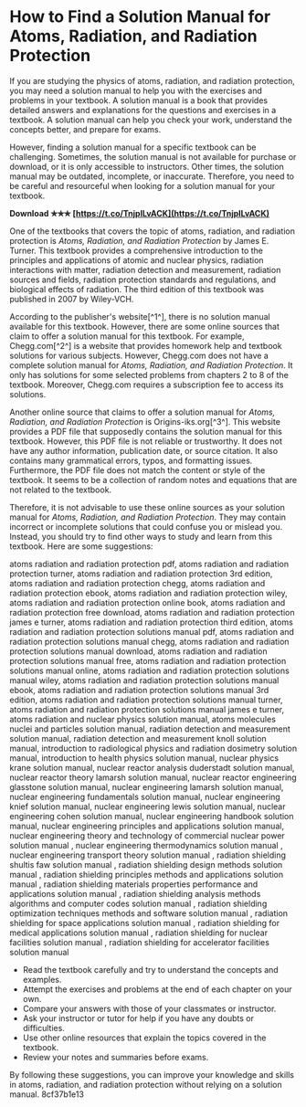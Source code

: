 
 
# How to Find a Solution Manual for Atoms, Radiation, and Radiation Protection
 
If you are studying the physics of atoms, radiation, and radiation protection, you may need a solution manual to help you with the exercises and problems in your textbook. A solution manual is a book that provides detailed answers and explanations for the questions and exercises in a textbook. A solution manual can help you check your work, understand the concepts better, and prepare for exams.
 
However, finding a solution manual for a specific textbook can be challenging. Sometimes, the solution manual is not available for purchase or download, or it is only accessible to instructors. Other times, the solution manual may be outdated, incomplete, or inaccurate. Therefore, you need to be careful and resourceful when looking for a solution manual for your textbook.
 
**Download ✯✯✯ [https://t.co/TnjpILvACK](https://t.co/TnjpILvACK)**


 
One of the textbooks that covers the topic of atoms, radiation, and radiation protection is *Atoms, Radiation, and Radiation Protection* by James E. Turner. This textbook provides a comprehensive introduction to the principles and applications of atomic and nuclear physics, radiation interactions with matter, radiation detection and measurement, radiation sources and fields, radiation protection standards and regulations, and biological effects of radiation. The third edition of this textbook was published in 2007 by Wiley-VCH.
 
According to the publisher's website[^1^], there is no solution manual available for this textbook. However, there are some online sources that claim to offer a solution manual for this textbook. For example, Chegg.com[^2^] is a website that provides homework help and textbook solutions for various subjects. However, Chegg.com does not have a complete solution manual for *Atoms, Radiation, and Radiation Protection*. It only has solutions for some selected problems from chapters 2 to 8 of the textbook. Moreover, Chegg.com requires a subscription fee to access its solutions.
 
Another online source that claims to offer a solution manual for *Atoms, Radiation, and Radiation Protection* is Origins-iks.org[^3^]. This website provides a PDF file that supposedly contains the solution manual for this textbook. However, this PDF file is not reliable or trustworthy. It does not have any author information, publication date, or source citation. It also contains many grammatical errors, typos, and formatting issues. Furthermore, the PDF file does not match the content or style of the textbook. It seems to be a collection of random notes and equations that are not related to the textbook.
 
Therefore, it is not advisable to use these online sources as your solution manual for *Atoms, Radiation, and Radiation Protection*. They may contain incorrect or incomplete solutions that could confuse you or mislead you. Instead, you should try to find other ways to study and learn from this textbook. Here are some suggestions:
 
atoms radiation and radiation protection pdf,  atoms radiation and radiation protection turner,  atoms radiation and radiation protection 3rd edition,  atoms radiation and radiation protection chegg,  atoms radiation and radiation protection ebook,  atoms radiation and radiation protection wiley,  atoms radiation and radiation protection online book,  atoms radiation and radiation protection free download,  atoms radiation and radiation protection james e turner,  atoms radiation and radiation protection third edition,  atoms radiation and radiation protection solutions manual pdf,  atoms radiation and radiation protection solutions manual chegg,  atoms radiation and radiation protection solutions manual download,  atoms radiation and radiation protection solutions manual free,  atoms radiation and radiation protection solutions manual online,  atoms radiation and radiation protection solutions manual wiley,  atoms radiation and radiation protection solutions manual ebook,  atoms radiation and radiation protection solutions manual 3rd edition,  atoms radiation and radiation protection solutions manual turner,  atoms radiation and radiation protection solutions manual james e turner,  atoms radiation and nuclear physics solution manual,  atoms molecules nuclei and particles solution manual,  radiation detection and measurement solution manual,  radiation detection and measurement knoll solution manual,  introduction to radiological physics and radiation dosimetry solution manual,  introduction to health physics solution manual,  nuclear physics krane solution manual,  nuclear reactor analysis duderstadt solution manual,  nuclear reactor theory lamarsh solution manual,  nuclear reactor engineering glasstone solution manual,  nuclear engineering lamarsh solution manual,  nuclear engineering fundamentals solution manual,  nuclear engineering knief solution manual,  nuclear engineering lewis solution manual,  nuclear engineering cohen solution manual,  nuclear engineering handbook solution manual,  nuclear engineering principles and applications solution manual,  nuclear engineering theory and technology of commercial nuclear power solution manual ,  nuclear engineering thermodynamics solution manual ,  nuclear engineering transport theory solution manual ,  radiation shielding shultis faw solution manual ,  radiation shielding design methods solution manual ,  radiation shielding principles methods and applications solution manual ,  radiation shielding materials properties performance and applications solution manual ,  radiation shielding analysis methods algorithms and computer codes solution manual ,  radiation shielding optimization techniques methods and software solution manual ,  radiation shielding for space applications solution manual ,  radiation shielding for medical applications solution manual ,  radiation shielding for nuclear facilities solution manual ,  radiation shielding for accelerator facilities solution manual
 
- Read the textbook carefully and try to understand the concepts and examples.
- Attempt the exercises and problems at the end of each chapter on your own.
- Compare your answers with those of your classmates or instructor.
- Ask your instructor or tutor for help if you have any doubts or difficulties.
- Use other online resources that explain the topics covered in the textbook.
- Review your notes and summaries before exams.

By following these suggestions, you can improve your knowledge and skills in atoms, radiation, and radiation protection without relying on a solution manual.
 8cf37b1e13
 

